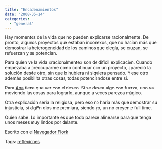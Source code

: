 ```yaml
---
title: "Encadenamientos"
date: "2008-05-14"
categories: 
  - "general"
---
```


Hay momentos de la vida que no pueden explicarse racionalmente. De pronto, algunos proyectos que estaban inconexos, que no hací­an más que demostrar la heterogeneidad de los caminos que elegí­a, se cruzan, se refuerzan y se potencian.

Para quien ve la vida «racionalmente» son de dificil explicación. Cuando empezaba a preocuparme como continuar con un proyecto, apareció la solución desde otro, sin que lo hubiera ni siquiera pensado. Y ese otro además posibilita otras cosas, todas potenciándose entre si.

Para [Ana](http://www.anamarotias.com.ar) tiene que ver con el deseo. Si se desea algo con fuerza, uno va moviendo las cosas para lograrlo, aunque a veces parezca mágico.

Otra explicación serí­a la religiosa, pero eso no harí­a más que demostrar su injusticia, si algíºn dios me premiara, siendo yo, un no creyente full time.

Quien sabe. Lo importante es que todo parece alinearse para que tenga unos meses muy lindos por delante.

Escrito con el [Navegador Flock](http://www.flock.com/blogged-with-flock "Flock Browser")

Tags: [reflexiones](http://technorati.com/tag/reflexiones)
